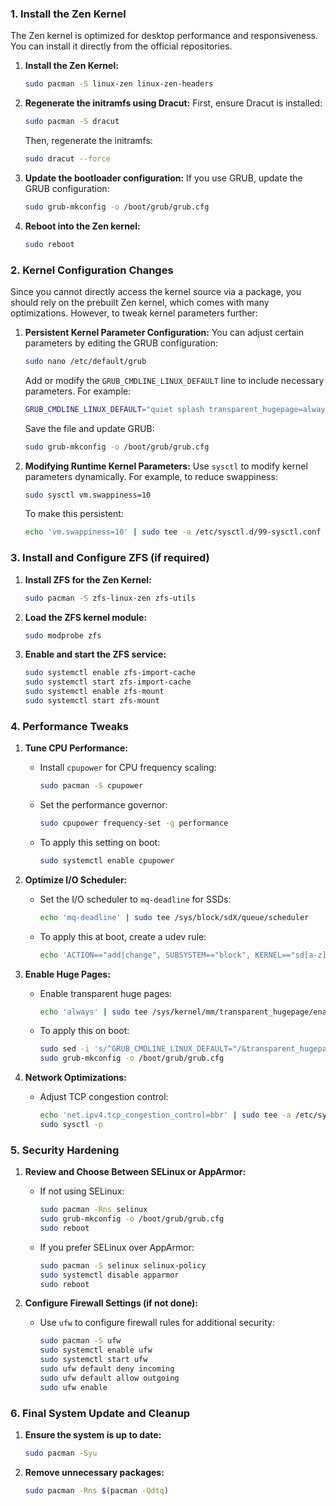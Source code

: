 ### 1. **Install the Zen Kernel**

The Zen kernel is optimized for desktop performance and responsiveness. You can install it directly from the official repositories.

1. **Install the Zen Kernel:**
   ```bash
   sudo pacman -S linux-zen linux-zen-headers
   ```

2. **Regenerate the initramfs using Dracut:**
   First, ensure Dracut is installed:
   ```bash
   sudo pacman -S dracut
   ```

   Then, regenerate the initramfs:
   ```bash
   sudo dracut --force
   ```

3. **Update the bootloader configuration:**
   If you use GRUB, update the GRUB configuration:
   ```bash
   sudo grub-mkconfig -o /boot/grub/grub.cfg
   ```

4. **Reboot into the Zen kernel:**
   ```bash
   sudo reboot
   ```

### 2. **Kernel Configuration Changes**

Since you cannot directly access the kernel source via a package, you should rely on the prebuilt Zen kernel, which comes with many optimizations. However, to tweak kernel parameters further:

1. **Persistent Kernel Parameter Configuration:**
   You can adjust certain parameters by editing the GRUB configuration:
   ```bash
   sudo nano /etc/default/grub
   ```

   Add or modify the `GRUB_CMDLINE_LINUX_DEFAULT` line to include necessary parameters. For example:
   ```bash
   GRUB_CMDLINE_LINUX_DEFAULT="quiet splash transparent_hugepage=always"
   ```

   Save the file and update GRUB:
   ```bash
   sudo grub-mkconfig -o /boot/grub/grub.cfg
   ```

2. **Modifying Runtime Kernel Parameters:**
   Use `sysctl` to modify kernel parameters dynamically. For example, to reduce swappiness:
   ```bash
   sudo sysctl vm.swappiness=10
   ```

   To make this persistent:
   ```bash
   echo 'vm.swappiness=10' | sudo tee -a /etc/sysctl.d/99-sysctl.conf
   ```

### 3. **Install and Configure ZFS (if required)**

1. **Install ZFS for the Zen Kernel:**
   ```bash
   sudo pacman -S zfs-linux-zen zfs-utils
   ```

2. **Load the ZFS kernel module:**
   ```bash
   sudo modprobe zfs
   ```

3. **Enable and start the ZFS service:**
   ```bash
   sudo systemctl enable zfs-import-cache
   sudo systemctl start zfs-import-cache
   sudo systemctl enable zfs-mount
   sudo systemctl start zfs-mount
   ```

### 4. **Performance Tweaks**

1. **Tune CPU Performance:**
   - Install `cpupower` for CPU frequency scaling:
     ```bash
     sudo pacman -S cpupower
     ```
   - Set the performance governor:
     ```bash
     sudo cpupower frequency-set -g performance
     ```
   - To apply this setting on boot:
     ```bash
     sudo systemctl enable cpupower
     ```

2. **Optimize I/O Scheduler:**
   - Set the I/O scheduler to `mq-deadline` for SSDs:
     ```bash
     echo 'mq-deadline' | sudo tee /sys/block/sdX/queue/scheduler
     ```
   - To apply this at boot, create a udev rule:
     ```bash
     echo 'ACTION=="add|change", SUBSYSTEM=="block", KERNEL=="sd[a-z]", ATTR{queue/scheduler}="mq-deadline"' | sudo tee /etc/udev/rules.d/60-io-scheduler.rules
     ```

3. **Enable Huge Pages:**
   - Enable transparent huge pages:
     ```bash
     echo 'always' | sudo tee /sys/kernel/mm/transparent_hugepage/enabled
     ```
   - To apply this on boot:
     ```bash
     sudo sed -i 's/^GRUB_CMDLINE_LINUX_DEFAULT="/&transparent_hugepage=always /' /etc/default/grub
     sudo grub-mkconfig -o /boot/grub/grub.cfg
     ```

4. **Network Optimizations:**
   - Adjust TCP congestion control:
     ```bash
     echo 'net.ipv4.tcp_congestion_control=bbr' | sudo tee -a /etc/sysctl.d/99-sysctl.conf
     sudo sysctl -p
     ```

### 5. **Security Hardening**

1. **Review and Choose Between SELinux or AppArmor:**
   - If not using SELinux:
     ```bash
     sudo pacman -Rns selinux
     sudo grub-mkconfig -o /boot/grub/grub.cfg
     sudo reboot
     ```

   - If you prefer SELinux over AppArmor:
     ```bash
     sudo pacman -S selinux selinux-policy
     sudo systemctl disable apparmor
     sudo reboot
     ```

2. **Configure Firewall Settings (if not done):**
   - Use `ufw` to configure firewall rules for additional security:
     ```bash
     sudo pacman -S ufw
     sudo systemctl enable ufw
     sudo systemctl start ufw
     sudo ufw default deny incoming
     sudo ufw default allow outgoing
     sudo ufw enable
     ```

### 6. **Final System Update and Cleanup**

1. **Ensure the system is up to date:**
   ```bash
   sudo pacman -Syu
   ```

2. **Remove unnecessary packages:**
   ```bash
   sudo pacman -Rns $(pacman -Qdtq)
   ```
